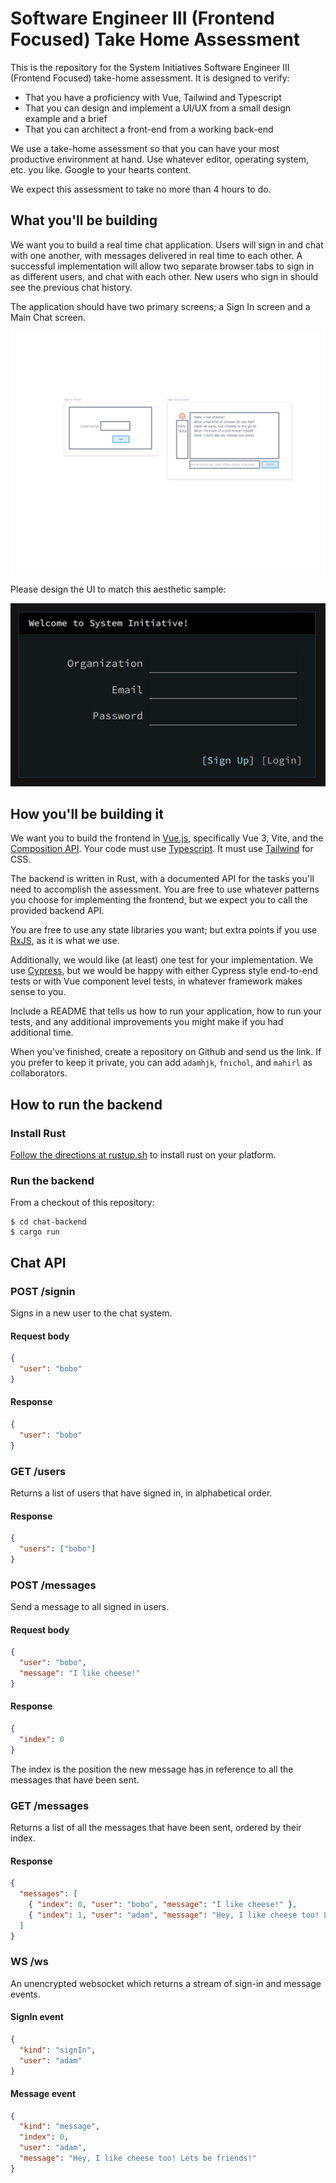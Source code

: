 # Software Engineer III (Frontend Focused) Take Home Assessment 

This is the repository for the System Initiatives Software Engineer III (Frontend Focused) take-home assessment. It is designed to verify:

* That you have a proficiency with Vue, Tailwind and Typescript
* That you can design and implement a UI/UX from a small design example and a brief
* That you can architect a front-end from a working back-end

We use a take-home assessment so that you can have your most productive
environment at hand. Use whatever editor, operating system, etc. you like.
Google to your hearts content.

We expect this assessment to take no more than 4 hours to do.

## What you'll be building

We want you to build a real time chat application. Users will sign in and chat with one another, with messages delivered in 
real time to each other. A successful implementation will allow two separate browser tabs to sign in as different users, and 
chat with each other. New users who sign in should see the previous chat history.

The application should have two primary screens; a Sign In screen and a Main Chat screen.

![Screens](./screens.png)

Please design the UI to match this aesthetic sample:

![Style](./style.png)

## How you'll be building it

We want you to build the frontend in [Vue.js](http://vuejs.org), specifically
Vue 3, Vite, and the [Composition API](https://v3.vuejs.org/guide/composition-api-introduction.html). Your code
must use [Typescript](http://typescriptlang.org). It must use [Tailwind](http://tailwindcss.com) for CSS.

The backend is written in Rust, with a documented API for the tasks you'll need to accomplish the assessment.
You are free to use whatever patterns you choose for implementing the frontend, but we expect you to call the
provided backend API. 

You are free to use any state libraries you want; but extra points if you use [RxJS](https://rxjs.dev/), as
it is what we use.

Additionally, we would like (at least) one test for your implementation. We use [Cypress](https://cypress.io), but
we would be happy with either Cypress style end-to-end tests or with Vue component level tests, in whatever framework
makes sense to you.

Include a README that tells us how to run your application, how to run your tests, and any additional improvements
you might make if you had additional time.

When you've finished, create a repository on Github and send us the link. If you prefer to keep it private,
you can add `adamhjk`, `fnichol`, and `mahirl` as collaborators. 

## How to run the backend

### Install Rust

[Follow the directions at rustup.sh](http://rustup.sh) to install rust on your platform.

### Run the backend

From a checkout of this repository:

```
$ cd chat-backend
$ cargo run
```

## Chat API

### POST /signin

Signs in a new user to the chat system.

#### Request body

```json
{
  "user": "bobo"
}
```

#### Response
```json
{
  "user": "bobo"
}
```

### GET /users

Returns a list of users that have signed in, in alphabetical order.

#### Response

```json
{
  "users": ["bobo"]
}
```

### POST /messages

Send a message to all signed in users.

#### Request body

```json
{
  "user": "bobo",
  "message": "I like cheese!"
}
```

#### Response

```json
{
  "index": 0
}
```

The index is the position the new message has in reference to all the messages that have been sent.

### GET /messages

Returns a list of all the messages that have been sent, ordered by their index.

#### Response

```json
{
  "messages": [
    { "index": 0, "user": "bobo", "message": "I like cheese!" },
    { "index": 1, "user": "adam", "message": "Hey, I like cheese too! Lets be friends!" }
  ]
}
```

### WS /ws

An unencrypted websocket which returns a stream of sign-in and message events.

#### SignIn event

```json
{ 
  "kind": "signIn", 
  "user": "adam" 
}
```

#### Message event

```json
{ 
  "kind": "message", 
  "index": 0, 
  "user": "adam", 
  "message": "Hey, I like cheese too! Lets be friends!" 
}
```

